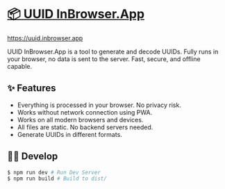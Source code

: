 # [📦 UUID InBrowser.App](https://uuid.inbrowser.app)

https://uuid.inbrowser.app

UUID InBrowser.App is a tool to generate and decode UUIDs. Fully runs in your browser, no data is sent to the server. Fast, secure, and offline capable.

## ✨ Features

* Everything is processed in your browser. No privacy risk.
* Works without network connection using PWA.
* Works on all modern browsers and devices.
* All files are static. No backend servers needed.
* Generate UUIDs in different formats.

## 🧑‍💻 Develop

```sh
$ npm run dev # Run Dev Server
$ npm run build # Build to dist/
```
